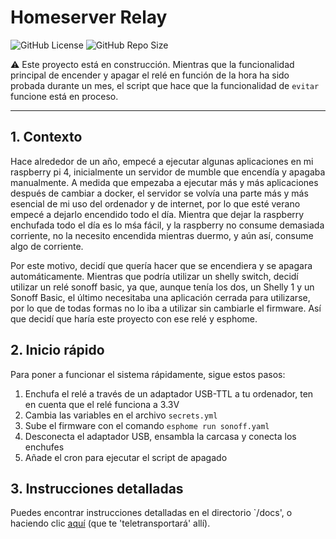 # Homeserver Relay
![GitHub License](https://img.shields.io/github/license/delhtia/homeserver-relay)
![GitHub Repo Size](https://img.shields.io/github/repo-size/delthia/homeserver-relay)

⚠ Este proyecto está en construcción. Mientras que la funcionalidad principal de encender y apagar el relé en función de la hora ha sido probada durante un mes, el script que hace que la funcionalidad de `evitar` funcione está en proceso.

---

## 1. Contexto
Hace alrededor de un año, empecé a ejecutar algunas aplicaciones en mi raspberry pi 4, inicialmente un servidor de mumble que encendía y apagaba manualmente. A medida que empezaba a ejecutar más y más aplicaciones después de cambiar a docker, el servidor se volvía una parte más y más esencial de mi uso del ordenador y de internet, por lo que esté verano empecé a dejarlo encendido todo el día. Mientra que dejar la raspberry enchufada todo el día es lo mśa fácil, y la raspberry no consume demasiada corriente, no la necesito encendida mientras duermo, y aún así, consume algo de corriente.

Por este motivo, decidí que quería hacer que se encendiera y se apagara automáticamente. Mientras que podría utilizar un shelly switch, decidí utilizar un relé sonoff basic, ya que, aunque tenía los dos, un Shelly 1 y un Sonoff Basic, el último necesitaba una aplicación cerrada para utilizarse, por lo que de todas formas no lo iba a utilizar sin cambiarle el firmware. Así que decidí que haría este proyecto con ese relé y esphome.

## 2. Inicio rápido
Para poner a funcionar el sistema rápidamente, sigue estos pasos:
1. Enchufa el relé a través de un adaptador USB-TTL a tu ordenador, ten en cuenta que el relé funciona a 3.3V
1. Cambia las variables en el archivo `secrets.yml`
1. Sube el firmware con el comando `esphome run sonoff.yaml`
1. Desconecta el adaptador USB, ensambla la carcasa y conecta los enchufes
1. Añade el cron para ejecutar el script de apagado

## 3. Instrucciones detalladas
Puedes encontrar instrucciones detalladas en el directorio `/docs', o haciendo clic [aquí](docs/) (que te 'teletransportará' allí).